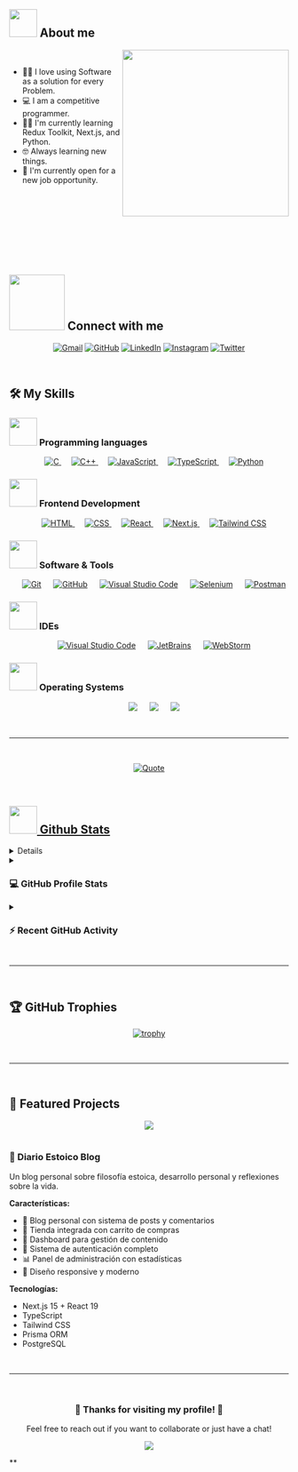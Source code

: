 
## <picture><img src = "https://github.com/7oSkaaa/7oSkaaa/blob/main/Images/about_me.gif?raw=true" width = 50px></picture> About me

<picture> <img align="right" src="https://res.cloudinary.com/doleg7smw/image/upload/v1761016332/uroboro_eymsxm.png" width = 300px></picture>

<br>

- :technologist: I love using Software as a solution for every Problem.
- :computer: I am a competitive programmer.
- :student: I'm currently learning Redux Toolkit, Next.js, and Python.
- :nerd_face: Always learning new things.
- :thinking: I'm currently open for a new job opportunity.

<br><br><br><br><br><br><br>

## <picture> <img src="https://github.com/7oSkaaa/7oSkaaa/blob/main/Images/Connect-with-me.gif?raw=true" width="100px"> </picture> Connect with me
<p align="center">
	<a href="mailto:briandvp@example.com"><img src="https://img.shields.io/badge/gmail-%23EA4335.svg?style=plastic&logo=gmail&logoColor=white" alt="Gmail"/></a>
	<a href="https://github.com/briandvp"><img src="https://img.shields.io/badge/github-%23181717.svg?style=plastic&logo=github&logoColor=white" alt="GitHub"/></a>
	<a href="https://www.linkedin.com/in/brian-gamarra/"><img src="https://img.shields.io/badge/linkedin-%230A66C2.svg?style=plastic&logo=linkedin&logoColor=white" alt="LinkedIn"/></a>
	<a href="https://www.instagram.com/brian_mep/"><img src="https://img.shields.io/badge/instagram-%23E4405F.svg?style=plastic&logo=instagram&logoColor=white" alt="Instagram"/></a>
	<a href="https://twitter.com/Brian_dvp"><img src="https://img.shields.io/badge/twitter-%231DA1F2.svg?style=plastic&logo=twitter&logoColor=white" alt="Twitter"/></a>
</p>

<br>

## 🛠️ My Skills

### <picture> <img src = "https://github.com/7oSkaaa/7oSkaaa/blob/main/Images/Programming_Languages.gif?raw=true" width = 50px>  </picture> Programming languages

<p align="center"> 
  &emsp; 
  <a href="https://www.cprogramming.com/" target="_blank"> 
    <img alt="C" src="https://img.shields.io/badge/C%20-%232370ED.svg?style=plastic&logo=c&logoColor=white">
  </a> 
  &emsp;
  <a href="https://www.w3schools.com/cpp/" target="_blank"> 
    <img alt="C++" src="https://img.shields.io/badge/C++%20-%2300599C.svg?style=plastic&logo=c%2B%2B&logoColor=white">
  </a> 
  &emsp;
  <a href="https://developer.mozilla.org/en-US/docs/Web/JavaScript" target="_blank"> 
     <img alt="JavaScript" src="https://img.shields.io/badge/JavaScript%20-%23F7DF1E.svg?style=plastic&logo=javascript&logoColor=black">
   </a>
  &emsp;
  <a href="https://www.typescriptlang.org/" target="_blank">
    <img alt="TypeScript" src="https://img.shields.io/badge/TypeScript-%23007ACC.svg?style=plastic&logo=typescript&logoColor=white">
  </a>
  &emsp;
   <a href="https://www.python.org" target="_blank">
    <img alt="Python" src="https://img.shields.io/badge/Python%20-%2314354C.svg?style=plastic&logo=python&logoColor=white">
  </a>
</p>

### <picture> <img src = "https://github.com/7oSkaaa/7oSkaaa/blob/main/Images/Front_End.gif?raw=true" width = 50px>  </picture> Frontend Development

<p align="center"> 
  &emsp; 
  <a href="https://www.w3.org/html/" target="_blank"> 
   <img alt="HTML" src="https://img.shields.io/badge/HTML5%20-%23E34F26.svg?style=plastic&logo=html5&logoColor=white">
  </a>   
  &emsp;
  <a href="https://www.w3schools.com/css/" target="_blank">
    <img alt="CSS" src="https://img.shields.io/badge/CSS%20-%231572B6.svg?style=plastic&logo=css3&logoColor=white">
  </a> 
  &emsp;
  <a href="https://reactjs.org/" target="_blank">
    <img alt="React" src="https://img.shields.io/badge/react-%2361DAFB.svg?style=plastic&logo=React&logoColor=black">
  </a>
  &emsp;
  <a href="https://nextjs.org/" target="_blank">
    <img alt="Next.js" src="https://img.shields.io/badge/Next.js-%23000000.svg?style=plastic&logo=nextdotjs&logoColor=white">
  </a>
  &emsp;
  <a href="https://tailwindcss.com/" target="_blank">
    <img alt="Tailwind CSS" src="https://img.shields.io/badge/Tailwind_CSS-%2338B2AC.svg?style=plastic&logo=tailwind-css&logoColor=white">
  </a>
</p>

### <picture> <img src = "https://github.com/7oSkaaa/7oSkaaa/blob/main/Images/Software_Tools.gif?raw=true" width = 50px>  </picture> Software & Tools

<p align="center">
  &emsp;
    <a href="#"><img alt="Git" src="https://img.shields.io/badge/Git%20-%23F05033.svg?style=plastic&logo=git&logoColor=white"></a>
  &emsp;
    <a href="#"><img alt="GitHub" src="https://img.shields.io/badge/github-%23181717.svg?style=plastic&logo=github&logoColor=white"></a>
  &emsp;
    <a href="#"><img alt="Visual Studio Code" src="https://img.shields.io/badge/Visual%20Studio%20Code-0078d7.svg?style=plastic&logo=visual-studio-code&logoColor=white"></a>
  &emsp;
    <a href="#"><img alt="Selenium" src="https://img.shields.io/badge/selenium-%2343B02A.svg?&style=plastic&logo=selenium&logoColor=white"></a>
  &emsp;
    <a href="#"><img alt="Postman" src="https://img.shields.io/badge/Postman-FF6C37?style=plastic&logo=postman&logoColor=white"></a>
</p>

### <picture> <img src = "https://github.com/7oSkaaa/7oSkaaa/blob/main/Images/IDEs.gif?raw=true" width = 50px>  </picture> IDEs

<p align="center">
  &emsp;
    <a href="#"><img alt="Visual Studio Code" src="https://img.shields.io/badge/Visual%20Studio%20Code-0078d7.svg?style=plastic&logo=visual-studio-code&logoColor=white"></a>
  &emsp;
    <a href="#"><img alt="JetBrains" src="https://img.shields.io/badge/jetbrains-%23000000.svg?style=plastic&logo=jetbrains&logoColor=white" /></a>
  &emsp;
    <a href="#"><img alt="WebStorm" src="https://img.shields.io/badge/WebStorm-000000?style=plastic&logo=WebStorm&logoColor=white" /></a>
</p>

### <picture> <img src = "https://github.com/7oSkaaa/7oSkaaa/blob/main/Images/OS.gif?raw=true" width = 50px>  </picture> Operating Systems

<p align="center">
  &emsp;
    <a href="#"><img src="https://img.shields.io/badge/Windows-0078D6?style=plastic&logo=windows&logoColor=white"></a>
  &emsp;
    <a href="#"><img src="https://img.shields.io/badge/Linux-FCC624?style=plastic&logo=linux&logoColor=black"></a>
  &emsp;
    <a href="#"><img src="https://img.shields.io/badge/Ubuntu-E95420?style=plastic&logo=ubuntu&logoColor=white"></a>
</p>

<br>

---

<br>

<p align = "center">
	<a href="https://github.com/piyushsuthar/github-readme-quotes"> <img alt = "Quote" src="https://quotes-github-readme.vercel.app/api?type=horizontal&theme=tokyonight&animation=grow_out_in&quoteCategory=programming">
</p>

<br>

## <picture> <img src = "https://github.com/7oSkaaa/7oSkaaa/blob/main/Images/Statistics.gif?raw=true" width = 50px>  </picture> Github Stats

<details>
  <summary><h3> 🔥 Streak Stats</h3></summary>

  <p align="center">
    <a href="https://github.com/briandvp/github-readme-streak-stats">
      <img title="🔥 Get streak stats for your profile at git.io/streak-stats" alt="Brian's streak" src="https://github-readme-streak-stats.herokuapp.com/?user=briandvp&theme=tokyonight&hide_border=true"/>
    </a>
  </p>
</details>

<details>
  <summary><h3>💻 GitHub Profile Stats</h3></summary>

  <br/>
  <p align="center">
    <a href="https://github.com/anuraghazra/github-readme-stats">
      <img alt="Brian's Github Stats" src="https://github-readme-stats.vercel.app/api?username=briandvp&show_icons=true&count_private=true&theme=tokyonight&hide_border=true" height="192px"/>
    </a>
    <br/>
    <a href="https://github.com/anuraghazra/github-readme-stats">
      <img alt="Brian's Top Languages" src="https://github-readme-stats.vercel.app/api/top-langs/?username=briandvp&langs_count=8&layout=compact&theme=tokyonight&hide_border=true" height="192px"/>
    </a>
    <br/>
  </p>
</details>

<details>
  <summary><h3>⚡ Recent GitHub Activity</h3></summary>

  <br/>
  <a href="https://github.com/briandvp">
    <img alt="Brian's Activity Graph" src="https://github-readme-activity-graph.vercel.app/graph?username=briandvp&theme=tokyo-night&hide_border=true" />
  </a>
</details>

<br>

---

<br>

## 🏆 GitHub Trophies

<p align="center">
  <a href="https://github.com/ryo-ma/github-profile-trophy">
    <img src="https://github-profile-trophy.vercel.app/?username=briandvp&theme=tokyonight&no-frame=true&no-bg=true&row=1&column=7" alt="trophy" />
  </a>
</p>

<br>

---

<br>

## 📂 Featured Projects

<div align="center">
  <a href="https://github.com/briandvp/brian_blog">
    <img align="center" src="https://github-readme-stats.vercel.app/api/pin/?username=briandvp&repo=brian_blog&theme=tokyonight&hide_border=true" />
  </a>
</div>

<br>

### 🌟 Diario Estoico Blog

Un blog personal sobre filosofía estoica, desarrollo personal y reflexiones sobre la vida.

**Características:**
- 📝 Blog personal con sistema de posts y comentarios
- 🏪 Tienda integrada con carrito de compras
- 🎨 Dashboard para gestión de contenido
- 🔐 Sistema de autenticación completo
- 📊 Panel de administración con estadísticas
- 🎯 Diseño responsive y moderno

**Tecnologías:**
- Next.js 15 + React 19
- TypeScript
- Tailwind CSS
- Prisma ORM
- PostgreSQL

<br>

---

<br>

<div align="center">
  <h3>💖 Thanks for visiting my profile! 💖</h3>
  <p>Feel free to reach out if you want to collaborate or just have a chat!</p>
</div>

<p align="center">
  <img src="https://capsule-render.vercel.app/api?type=waving&color=gradient&height=100&section=footer"/>
</p>
**
